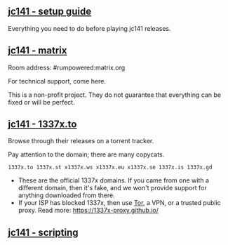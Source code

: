 ## [jc141 - setup guide](https://github.com/patricnilackshan/jc141/blob/main/setup/README.md)


Everything you need to do before playing jc141 releases.


## [jc141 - matrix](https://matrix.to/#/#rumpowered:matrix.org)
Room address: #rumpowered:matrix.org


For technical support, come here.


This is a non-profit project. They do not guarantee that everything can be fixed or will be perfect.


## [jc141 - 1337x.to](https://1337x.to/user/johncena141/)


Browse through their releases on a torrent tracker.


Pay attention to the domain; there are many copycats.


```
1337x.to 1337x.st x1337x.ws x1337x.eu x1337x.se 1337x.is 1337x.gd
```


- These are the official 1337x domains. If you came from one with a different domain, then it's fake, and we won't provide support for anything downloaded from there.
- If your ISP has blocked 1337x, then use [Tor](https://www.torproject.org/), a VPN, or a trusted public proxy. Read more: https://1337x-proxy.github.io/


## [jc141 - scripting](https://github.com/patricnilackshan/jc141/blob/main/scripting)

